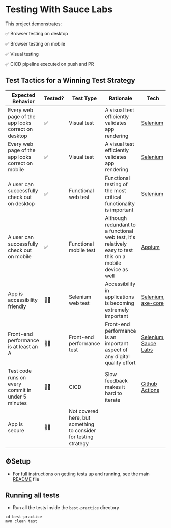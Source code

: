 # Testing With Sauce Labs

This project demonstrates:

✅ Browser testing on desktop

✅ Browser testing on mobile

✅ Visual testing

✅ CICD pipeline executed on push and PR

## Test Tactics for a Winning Test Strategy

| Expected Behavior                                  | Tested? | Test Type                                                        | Rationale                                                                                                 | Tech                                                                     |
|----------------------------------------------------|---------|------------------------------------------------------------------|-----------------------------------------------------------------------------------------------------------|--------------------------------------------------------------------------|
| Every web page of the app looks correct on desktop | ✅       | Visual test                                                      | A visual test efficiently validates app rendering                                                         | [Selenium](https://selenium.dev)                                         |
| Every web page of the app looks correct on mobile  | ✅       | Visual test                                                      | A visual test efficiently validates app rendering                                                         | [Selenium](https://selenium.dev)                                         |
| A user can successfully check out on desktop       | ✅       | Functional web test                                              | Functional testing of the most critical functionality is important                                        | [Selenium](https://selenium.dev)                                         |
| A user can successfully check out on mobile        | ✅       | Functional mobile test                                           | Although redundant to a functional web test, it's relatively easy to test this on a mobile device as well | [Appium](https://appium.io/docs/en/latest/)                              |
| App is accessibility friendly                      | 🙅‍♂️   | Selenium web test                                                | Accessibility in applications is becoming extremely important                                             | [Selenium](https://selenium.dev), [axe-core](https://www.deque.com/axe/) |
| Front-end performance is at least an A             | 🙅‍♂️   | Front-end performance test                                       | Front-end performance is an important aspect of any digital quality effort                                | [Selenium](https://selenium.dev), [Sauce Labs](https://saucelabs.com/)   |
| Test code runs on every commit in under 5 minutes  | 🙅‍♂️   | CICD                                                             | Slow feedback makes it hard to iterate                                                                    | [Github Actions](https://github.com/features/actions)                    |
| App is secure                                      | 🙅‍♂️   | Not covered here, but something to consider for testing strategy |                                                                                                           |


## ⚙️Setup

* For full instructions on getting tests up and running, see the main [README](../README.md) file 

## Running all tests

* Run all the tests inside the `best-practice` directory

```
cd best-practice 
mvn clean test
```






